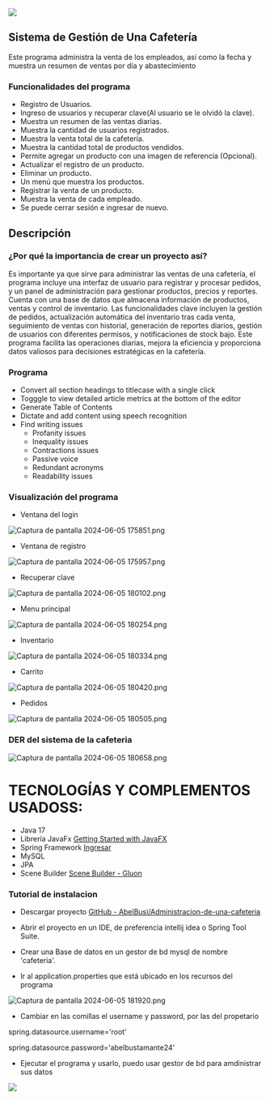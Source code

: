 
![](https://media.istockphoto.com/id/1150531567/es/vector/moderno-caf%C3%A9-tienda-exterior-calle-caf%C3%A9-terraza-exterior-dise%C3%B1o-plano-ilustraci%C3%B3n-vectorial.jpg?s=612x612&w=0&k=20&c=w6-MXWNy3_oLQMmsWXA_QWv6xJg7DmkeL_IV_pqmls4=)


## Sistema de Gestión de Una Cafetería

Este programa administra la venta de los empleados, así como la fecha y muestra un resumen de ventas por día y abastecimiento 

### Funcionalidades del programa
- Registro de Usuarios.
- Ingreso de usuarios y recuperar clave(Al usuario se le olvidó la clave).
- Muestra un resumen de las ventas diarias.
- Muestra la cantidad de usuarios registrados.
- Muestra la venta total de la cafetería.
- Muestra la cantidad total de productos vendidos.
- Permite agregar un producto con una imagen de referencia (Opcional).
- Actualizar el registro de un producto.
- Eliminar un producto.
- Un menú que muestra los productos.
- Registrar la venta de un producto.
- Muestra la venta de cada empleado.
- Se puede cerrar sesión e ingresar de nuevo.
## Descripción

### ¿Por qué la importancia de crear un proyecto así?


Es importante ya que sirve para administrar las ventas de una cafetería, el programa incluye  una interfaz de usuario  para registrar y procesar pedidos, y un panel de administración para gestionar productos, precios y reportes. Cuenta con una base de datos que almacena información de productos, ventas y control de inventario. Las funcionalidades clave incluyen la gestión de pedidos, actualización automática del inventario tras cada venta, seguimiento de ventas con historial, generación de reportes diarios, gestión de usuarios con diferentes permisos, y notificaciones de stock bajo. Este programa facilita las operaciones diarias, mejora la eficiencia y proporciona datos valiosos para decisiones estratégicas en la cafetería.

### Programa
- Convert all section headings to titlecase with a single click
- Togggle to view detailed article metrics at the bottom of the editor
- Generate Table of Contents
- Dictate and add content using speech recognition
- Find writing issues
  - Profanity issues
  - Inequality issues
  - Contractions issues
  - Passive voice
  - Redundant acronyms
  - Readability issues 

### Visualización del programa

- Ventana del login

![Captura de pantalla 2024-06-05 175851.png](https://mdedit.s3.us-west-2.amazonaws.com/16a0d8bb-9d3c-44f6-b46f-55a636159ec4.png)

- Ventana de registro

![Captura de pantalla 2024-06-05 175957.png](https://mdedit.s3.us-west-2.amazonaws.com/c51dbfd0-a1e6-48e1-f0be-cae58678c725.png)

- Recuperar clave

![Captura de pantalla 2024-06-05 180102.png](https://mdedit.s3.us-west-2.amazonaws.com/a9d5d1bf-b25a-4873-a5d9-e338a085ec08.png)

- Menu principal

![Captura de pantalla 2024-06-05 180254.png](https://mdedit.s3.us-west-2.amazonaws.com/7f64995c-aff8-4d05-fdf5-843e556ebe6b.png)

- Inventario

![Captura de pantalla 2024-06-05 180334.png](https://mdedit.s3.us-west-2.amazonaws.com/c81197ff-b8fe-4d3a-dd87-d5be9e63c867.png)

- Carrito

![Captura de pantalla 2024-06-05 180420.png](https://mdedit.s3.us-west-2.amazonaws.com/e79f2c56-32f4-4f96-a4bc-549dfa05955a.png)

- Pedidos

![Captura de pantalla 2024-06-05 180505.png](https://mdedit.s3.us-west-2.amazonaws.com/bc29a473-2391-433d-edb5-34069e02829b.png)




### DER del sistema de la cafeteria

![Captura de pantalla 2024-06-05 180658.png](https://mdedit.s3.us-west-2.amazonaws.com/cf4786ce-3f7b-426b-9dd8-c97013d46786.png)


# TECNOLOGÍAS Y COMPLEMENTOS USADOSS:  

- Java 17
- Librería JavaFx [Getting Started with JavaFX](https://openjfx.io/openjfx-docs/)
- Spring Framework [Ingresar](https://start.spring.io)
- MySQL
- JPA
- Scene Builder [Scene Builder - Gluon](https://gluonhq.com/products/scene-builder/)

### Tutorial de instalacion

- Descargar proyecto [GitHub - AbelBusi/Administracion-de-una-cafeteria](https://github.com/AbelBusi/Administracion-de-una-cafeteria.git)

- Abrir el proyecto en un IDE, de preferencia intellij idea o Spring Tool Suite.
- Crear una Base de datos en un gestor de bd mysql de nombre 'cafeteria'.
- Ir al application.properties que está ubicado en los recursos del programa

![Captura de pantalla 2024-06-05 181920.png](https://mdedit.s3.us-west-2.amazonaws.com/5107ca2e-3f4b-43bc-c2cb-634b2619822b.png)

- Cambiar en las comillas el username y password, por las del propetario
  
spring.datasource.username='root'

spring.datasource.password='abelbustamante24'

- Ejecutar el programa y usarlo, puedo usar gestor de bd para amdinistrar sus datos


![](https://i.makeagif.com/media/7-14-2021/XOazFD.gif)
